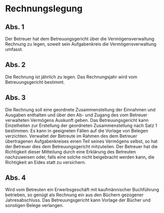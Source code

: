# Rechnungslegung



## Abs. 1

 Der Betreuer hat dem Betreuungsgericht über die Vermögensverwaltung Rechnung zu legen, soweit sein Aufgabenkreis die Vermögensverwaltung umfasst.

## Abs. 2

 Die Rechnung ist jährlich zu legen. Das Rechnungsjahr wird vom Betreuungsgericht bestimmt.

## Abs. 3

 Die Rechnung soll eine geordnete Zusammenstellung der Einnahmen und Ausgaben enthalten und über den Ab- und Zugang des vom Betreuer verwalteten Vermögens Auskunft geben. Das Betreuungsgericht kann Einzelheiten zur Erstellung der geordneten Zusammenstellung nach Satz 1 bestimmen. Es kann in geeigneten Fällen auf die Vorlage von Belegen verzichten. Verwaltet der Betreute im Rahmen des dem Betreuer übertragenen Aufgabenkreises einen Teil seines Vermögens selbst, so hat der Betreuer dies dem Betreuungsgericht mitzuteilen. Der Betreuer hat die Richtigkeit dieser Mitteilung durch eine Erklärung des Betreuten nachzuweisen oder, falls eine solche nicht beigebracht werden kann, die Richtigkeit an Eides statt zu versichern.

## Abs. 4

 Wird vom Betreuten ein Erwerbsgeschäft mit kaufmännischer Buchführung betrieben, so genügt als Rechnung ein aus den Büchern gezogener Jahresabschluss. Das Betreuungsgericht kann Vorlage der Bücher und sonstigen Belege verlangen. 

